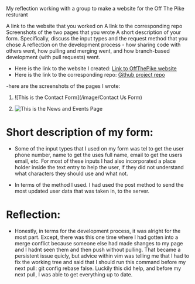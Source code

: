 My reflection working with a group to make a website for the Off The Pike resturant

A link to the website that you worked on
A link to the corresponding repo
Screenshots of the two pages that you wrote
A short description of your form. Specifically, discuss the input types and the request method that you chose
A reflection on the development process - how sharing code with others went, how pulling and merging went, and how branch-based development (with pull requests) went.

- Here is the link to the website I created: 
 [Link to OffThePike website](https://notabotdaniel.github.io/OffThePike/)
- Here is the link to the corresponding repo:
 [Github project repo](https://github.com/NotABotDaniel/OffThePike)

-here are the screenshots of the pages I wrote:
  
   1. ![This is the Contact Form](/image/Contact Us Form)
   
   2. ![This is the News and Events Page](/image/News&EventsPage)
  

# Short description of my form:
 - Some of the input types that I used on my form was tel to get the user phone number, name to get the uses full name, email to get the users email, etc. For most of these inputs I had also incorporated a place holder inside the text entry to help the user, if they did not understand what characters they should use and what not.

- In terms of the method I used. I had used the post method to send the most updated user data that was taken in, to the server.

# Reflection: 
-  Honestly, in terms for the development process, it was alright for the most part. Except, there was this one time where I had gotten into a merge conflict because someone else had made shanges to my page and I hadnt seen them and then push without pulling. That became a persistent issue quicly, but advice within vim was telling me that I had to fix the working tree and said that I should run this command before my next pull: git config rebase false. Luckily this did help, and before my next pull, I was able to get everything up to date. 

